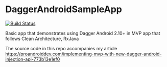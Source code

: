 # DaggerAndroidSampleApp

[![Build Status](https://travis-ci.org/jshvarts/DaggerAndroidMVP.svg?branch=master)](https://travis-ci.org/jshvarts/DaggerAndroidMVP)

Basic app that demonstrates using Dagger Android 2.10+ in MVP app that follows Clean Architecture, RxJava

The source code in this repo accompanies my article https://proandroiddev.com/implementing-mvp-with-new-dagger-android-injection-api-773b13e1ef0 
